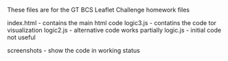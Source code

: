 These files are for the GT BCS Leaflet Challenge homework
files

index.html - contains the main html code
logic3.js - contatins the code tor visualization
logic2.js - alternative code works partially
logic.js - initial code not useful

screenshots - show the code in working status
